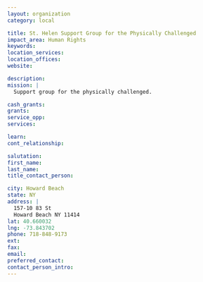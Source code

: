 ```yaml
---
layout: organization
category: local

title: St. Helen Support Group for the Physically Challenged
impact_area: Human Rights
keywords: 
location_services: 
location_offices: 
website: 

description: 
mission: |
  Support group for the physically challenged.

cash_grants: 
grants: 
service_opp: 
services: 

learn: 
cont_relationship: 

salutation: 
first_name: 
last_name: 
title_contact_person: 

city: Howard Beach
state: NY
address: |
  157-10 83 St  
  Howard Beach NY 11414
lat: 40.660032
lng: -73.843702
phone: 718-848-9173
ext: 
fax: 
email: 
preferred_contact: 
contact_person_intro: 
---
```

